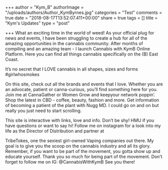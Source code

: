 +++
author = "Kym_B"
authorImage = "/uploads/authors/Author_KymByrnes.jpg"
categories = "Test"
comments = true
date = "2018-08-17T13:52:07.411+00:00"
share = true
tags = []
title = "Kym's Updates"
type = "post"

+++
What an exciting time in the world of weed! As your official plug for news and events, I have been struggling to create a hub for all of the amazing opportunities in the cannabis community. After months of compiling and an amazing team - I launch Cannabis with KymB Online Platform. Here you can find all things cannabis specifically on the (B) East Coast.  
  
It’s no secret that I LOVE cannabis in all shapes, sizes and forms #girlwhosmokes  
  
On this site, check out all the brands and events that I love. Whether you are an advocate, patient or canna-curious, you’ll find something here for you. Join me at CannaGather or Women Grow and keepyour network poppin’. Shop the latest in CBD - coffee, beauty, fashion and more. Get information of becoming a patient of the plant with Nugg MD. I could go on and on but really you just need to start scrolling.

This site is interactive with links, love and info. Don’t be shy! HMU if you have questions or want to say hi! Follow me on instagram for a look into my life as the Director of Distribution and partner at

TribeTokes, one the sexiest girl-owned Vaping companies out there. My goal is to give you the scoop on the cannabis industry and all its glory. Remember, if you want to be part of the movement, you gotta show up and educate yourself. Thank you so much for being part of the movement. Don’t forget to follow me on IG: @CannabisWithKymB See you there!